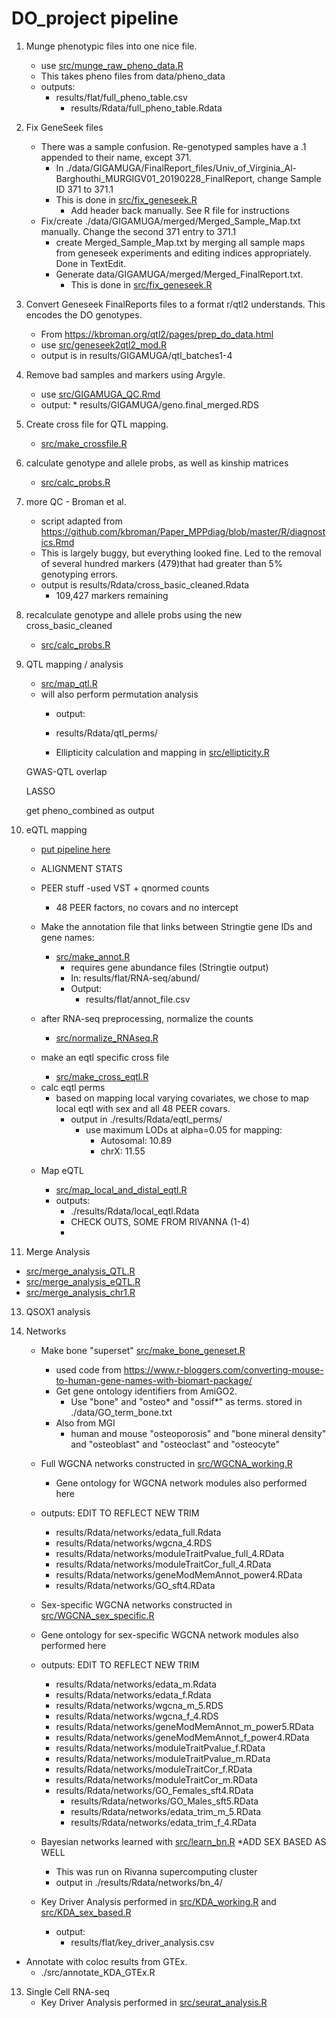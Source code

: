 # DO_project pipeline

1. Munge phenotypic files into one nice file.
	* use [src/munge_raw_pheno_data.R](../src/munge_raw_pheno_data.R)
    * This takes pheno files from data/pheno_data
	* outputs:
		 * results/flat/full_pheno_table.csv
         	 * results/Rdata/full_pheno_table.Rdata

2. Fix GeneSeek files
	* There was a sample confusion. Re-genotyped samples have a .1 appended to their name, except 371.
    	* In ./data/GIGAMUGA/FinalReport_files/Univ_of_Virginia_Al-Barghouthi_MURGIGV01_20190228_FinalReport, change Sample ID 371 to 371.1
        * This is done in [src/fix_geneseek.R](../src/fix_geneseek.R)
        	* Add header back manually. See R file for instructions
    * Fix/create ./data/GIGAMUGA/merged/Merged_Sample_Map.txt manually. Change the second 371 entry to 371.1
    	* create Merged_Sample_Map.txt by merging all sample maps from geneseek experiments and editing indices appropriately. Done in TextEdit.
        * Generate data/GIGAMUGA/merged/Merged_FinalReport.txt. 
        	* This is done in [src/fix_geneseek.R](../src/fix_geneseek.R)

3. Convert Geneseek FinalReports files to a format r/qtl2 understands. This encodes the DO genotypes.

    * From https://kbroman.org/qtl2/pages/prep_do_data.html
    * use [src/geneseek2qtl2_mod.R](../src/geneseek2qtl2_mod.R)
    * output is in results/GIGAMUGA/qtl_batches1-4

4. Remove bad samples and markers using Argyle.

    * use [src/GIGAMUGA_QC.Rmd](../src/GIGAMUGA_QC.Rmd)
    * output:
		  * results/GIGAMUGA/geno.final_merged.RDS


5. Create cross file for QTL mapping. 

    * [src/make_crossfile.R](../src/make_crossfile.R)

6. calculate genotype and allele probs, as well as kinship matrices 

	* [src/calc_probs.R](../src/calc_probs.R)

7. more QC - Broman et al.

    * script adapted from https://github.com/kbroman/Paper_MPPdiag/blob/master/R/diagnostics.Rmd
    * This is largely buggy, but everything looked fine. Led to the removal of several hundred markers (479)that had greater than 5% genotyping errors.
    * output is results/Rdata/cross_basic_cleaned.Rdata
    	* 109,427 markers remaining

8. recalculate genotype and allele probs using the new cross_basic_cleaned

    * [src/calc_probs.R](../src/calc_probs.R)




9. QTL mapping / analysis

    * [src/map_qtl.R](../src/map_qtl.R)
    * will also perform permutation analysis
        * output: 
		* results/Rdata/qtl_perms/
		
		* Ellipticity calculation and mapping in [src/ellipticity.R](../src/ellipticity.R)
        
    GWAS-QTL overlap
    
    LASSO
    
    get pheno_combined as output

10. eQTL mapping
    * [put pipeline here](rna_seq_pipeline.md)
    * ALIGNMENT STATS
    * PEER stuff
        -used VST + qnormed counts
        - 48 PEER factors, no covars and no intercept


    * Make the annotation file that links between Stringtie gene IDs and gene names:
      * [src/make_annot.R](../src/make_annot.R)
        * requires gene abundance files (Stringtie output)
        * In: results/flat/RNA-seq/abund/
        * Output:
          * results/flat/annot_file.csv
    
    * after RNA-seq preprocessing, normalize the counts
    	* [src/normalize_RNAseq.R](../src/normalize_RNAseq.R)

    * make an eqtl specific cross file
        * [src/make_cross_eqtl.R](../src/make_cross_eqtl.R)

    - calc eqtl perms
    	* based on mapping local varying covariates, we chose to map local
            eqtl with sex and all 48 PEER covars.
        	* output in ./results/Rdata/eqtl_perms/  
                * use maximum LODs at alpha=0.05 for mapping:
                    * Autosomal: 10.89
                    * chrX: 11.55

    * Map eQTL

    	* [src/map_local_and_distal_eqtl.R](../src/map_local_eqtl.R)
    	* outputs: 
        	* ./results/Rdata/local_eqtl.Rdata
			* CHECK OUTS, SOME FROM RIVANNA (1-4)
			*
        
 
11. Merge Analysis 
  * [src/merge_analysis_QTL.R](../src/merge_analysis_QTL.R)
  * [src/merge_analysis_eQTL.R](../src/merge_analysis_eQTL.R)
  * [src/merge_analysis_chr1.R](../src/merge_analysis_chr1.R)

13. QSOX1 analysis

12. Networks
    
    * Make bone "superset" [src/make_bone_geneset.R](../src/make_bone_geneset.R)
		* used code from https://www.r-bloggers.com/converting-mouse-to-human-gene-names-with-biomart-package/
        * Get gene ontology identifiers from AmiGO2.
            * Use "bone" and "osteo* and "ossif*" as terms. stored in ./data/GO_term_bone.txt
        * Also from MGI
        	* human and mouse "osteoporosis" and "bone mineral density" and "osteoblast" and "osteoclast" and "osteocyte"
  
  
    * Full WGCNA networks constructed in [src/WGCNA_working.R](../src/WGCNA_working.R)
    	* Gene ontology for WGCNA network modules also performed here
    
    * outputs:
    EDIT TO REFLECT NEW TRIM
        * results/Rdata/networks/edata_full.Rdata
        * results/Rdata/networks/wgcna_4.RDS
        * results/Rdata/networks/moduleTraitPvalue_full_4.RData
        * results/Rdata/networks/moduleTraitCor_full_4.RData
        * results/Rdata/networks/geneModMemAnnot_power4.RData
        * results/Rdata/networks/GO_sft4.RData
        
    * Sex-specific WGCNA networks constructed in [src/WGCNA_sex_specific.R](../src/WGCNA_sex_specific.R)
    * Gene ontology for sex-specific WGCNA network modules also performed here
    
     * outputs:
     EDIT TO REFLECT NEW TRIM
        * results/Rdata/networks/edata_m.Rdata
        * results/Rdata/networks/edata_f.Rdata
        * results/Rdata/networks/wgcna_m_5.RDS
        * results/Rdata/networks/wgcna_f_4.RDS
        * results/Rdata/networks/geneModMemAnnot_m_power5.RData
        * results/Rdata/networks/geneModMemAnnot_f_power4.RData
        * results/Rdata/networks/moduleTraitPvalue_f.RData
        * results/Rdata/networks/moduleTraitPvalue_m.RData
        * results/Rdata/networks/moduleTraitCor_f.RData
        * results/Rdata/networks/moduleTraitCor_m.RData
        * results/Rdata/networks/GO_Females_sft4.RData
		    * results/Rdata/networks/GO_Males_sft5.RData
		    * results/Rdata/networks/edata_trim_m_5.RData
		    * results/Rdata/networks/edata_trim_f_4.RData


	* Bayesian networks learned with [src/learn_bn.R](../src/learn_bn.R)
      *ADD SEX BASED AS WELL
      * This was run on Rivanna supercomputing cluster
      * output in ./results/Rdata/networks/bn_4/

    * Key Driver Analysis performed in [src/KDA_working.R](../src/KDA_working.R) and [src/KDA_sex_based.R](../src/KDA_sex_based.R)
      * output:
      	* results/flat/key_driver_analysis.csv
    
   * Annotate with coloc results from GTEx.
      * ./src/annotate_KDA_GTEx.R
    

13. Single Cell RNA-seq
    * Key Driver Analysis performed in [src/seurat_analysis.R](../src/seurat_analysis.R)
        


